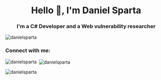 <h1 align="center">Hello 👋, I'm Daniel Sparta</h1>
<h3 align="center">I'm a C# Developer and a Web vulnerability researcher</h3>

<p align="left"> <img src="https://komarev.com/ghpvc/?username=danielsparta&label=Profile%20views&color=0e75b6&style=flat" alt="danielsparta" /> </p>

<h3 align="left">Connect with me:</h3>
<p align="left">
</p>

<p><img align="left" src="https://github-readme-stats.vercel.app/api/top-langs?username=danielsparta&show_icons=true&locale=en&layout=compact" alt="danielsparta" /></p>

<p>&nbsp;<img align="center" src="https://github-readme-stats.vercel.app/api?username=danielsparta&show_icons=true&locale=en" alt="danielsparta" /></p>

<p><img align="center" src="https://github-readme-streak-stats.herokuapp.com/?user=danielsparta&" alt="danielsparta" /></p>
